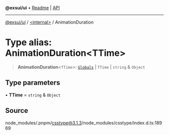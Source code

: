 **@exsui/ui** • [Readme](../../README.md) \| [API](../../globals.md)

***

[@exsui/ui](../../README.md) / [\<internal\>](../README.md) / AnimationDuration

# Type alias: AnimationDuration\<TTime\>

> **AnimationDuration**\<`TTime`\>: [`Globals`](Globals.md) \| `TTime` \| `string` & `Object`

## Type parameters

• **TTime** = `string` & `Object`

## Source

node\_modules/.pnpm/csstype@3.1.3/node\_modules/csstype/index.d.ts:18969
